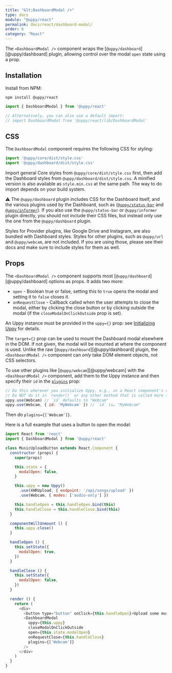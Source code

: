 ```yaml
---
title: "&lt;DashboardModal />"
type: docs
module: "@uppy/react"
permalink: docs/react/dashboard-modal/
order: 6
category: "React"
---
```


The `<DashboardModal />` component wraps the \[`@uppy/dashboard`]\[@uppy/dashboard] plugin, allowing control over the modal `open` state using a prop.

## Installation

Install from NPM:

```shell
npm install @uppy/react
```

```js
import { DashboardModal } from '@uppy/react'

// Alternatively, you can also use a default import:
// import DashboardModal from '@uppy/react/lib/DashboardModal'
```

## CSS

The `DashboardModal` component requires the following CSS for styling:

```js
import '@uppy/core/dist/style.css'
import '@uppy/dashboard/dist/style.css'
```

Import general Core styles from `@uppy/core/dist/style.css` first, then add the Dashboard styles from `@uppy/dashboard/dist/style.css`. A minified version is also available as `style.min.css` at the same path. The way to do import depends on your build system.

⚠️ The `@uppy/dashboard` plugin includes CSS for the Dashboard itself, and the various plugins used by the Dashboard, such as ([`@uppy/status-bar`](/docs/status-bar) and [`@uppy/informer`](/docs/informer)). If you also use the `@uppy/status-bar` or `@uppy/informer` plugin directly, you should not include their CSS files, but instead only use the one from the `@uppy/dashboard` plugin.

Styles for Provider plugins, like Google Drive and Instagram, are also bundled with Dashboard styles. Styles for other plugins, such as `@uppy/url` and `@uppy/webcam`, are not included. If you are using those, please see their docs and make sure to include styles for them as well.

<!-- Make sure the old name of this section still works -->

<a id="Options"></a>

## Props

The `<DashboardModal />` component supports most \[`@uppy/dashboard`]\[@uppy/dashboard] options as props. It adds two more:

*   `open` - Boolean true or false, setting this to `true` opens the modal and setting it to `false` closes it.
*   `onRequestClose` - Callback called when the user attempts to close the modal, either by clicking the close button or by clicking outside the modal (if the `closeModalOnClickOutside` prop is set).

An Uppy instance must be provided in the `uppy={}` prop: see [Initializing Uppy](/docs/react/initializing) for details.

The `target={}` prop can be used to mount the Dashboard modal elsewhere in the DOM. If not given, the modal will be mounted at where the component is used. Unlike the raw \[`@uppy/dashboard`]\[@uppy/dashboard] plugin, the `<DashboardModal />` component can _only_ take DOM element objects, not CSS selectors.

To use other plugins like \[`@uppy/webcam`]\[@uppy/webcam] with the `<DashboardModal />` component, add them to the Uppy instance and then specify their `id` in the [`plugins`](/docs/dashboard/#plugins) prop:

```js
// Do this wherever you initialize Uppy, e.g., in a React component's constructor method.
// Do NOT do it in `render()` or any other method that is called more than once!
uppy.use(Webcam) // `id` defaults to "Webcam"
uppy.use(Webcam, { id: 'MyWebcam' }) // `id` is… "MyWebcam"
```

Then do `plugins={['Webcam']}`.

Here is a full example that uses a button to open the modal:

```js
import React from 'react'
import { DashboardModal } from '@uppy/react'

class MusicUploadButton extends React.Component {
  constructor (props) {
    super(props)

    this.state = {
      modalOpen: false,
    }

    this.uppy = new Uppy()
      .use(XHRUpload, { endpoint: '/api/songs/upload' })
      .use(Webcam, { modes: ['audio-only'] })

    this.handleOpen = this.handleOpen.bind(this)
    this.handleClose = this.handleClose.bind(this)
  }

  componentWillUnmount () {
    this.uppy.close()
  }

  handleOpen () {
    this.setState({
      modalOpen: true,
    })
  }

  handleClose () {
    this.setState({
      modalOpen: false,
    })
  }

  render () {
    return (
      <div>
        <button type="button" onClick={this.handleOpen}>Upload some music</button>
        <DashboardModal
          uppy={this.uppy}
          closeModalOnClickOutside
          open={this.state.modalOpen}
          onRequestClose={this.handleClose}
          plugins={['Webcam']}
        />
      </div>
    )
  }
}
```

[`@uppy/dashboard`]: /docs/dashboard/

[`@uppy/webcam`]: /docs/webcam/
